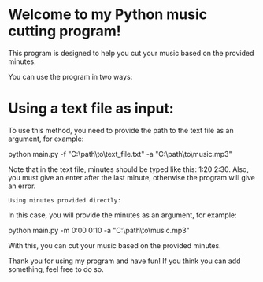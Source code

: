# Welcome to my Python music cutting program!

This program is designed to help you cut your music based on the provided minutes.

You can use the program in two ways:

# Using a text file as input:

To use this method, you need to provide the path to the text file as an argument, for example:

python main.py -f "C:\path\to\text_file.txt" -a "C:\path\to\music.mp3"

Note that in the text file, minutes should be typed like this: 1:20 2:30. Also, you must give an enter after the last minute, otherwise the program will give an error.

    Using minutes provided directly:

In this case, you will provide the minutes as an argument, for example:

python main.py -m 0:00 0:10 -a "C:\path\to\music.mp3"

With this, you can cut your music based on the provided minutes.

Thank you for using my program and have fun! If you think you can add something, feel free to do so.
